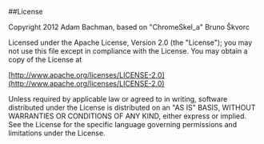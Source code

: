 ##License

Copyright 2012 Adam Bachman, based on "ChromeSkel_a" Bruno Škvorc

   Licensed under the Apache License, Version 2.0 (the "License");
   you may not use this file except in compliance with the License.
   You may obtain a copy of the License at

[http://www.apache.org/licenses/LICENSE-2.0](http://www.apache.org/licenses/LICENSE-2.0)

   Unless required by applicable law or agreed to in writing, software
   distributed under the License is distributed on an "AS IS" BASIS,
   WITHOUT WARRANTIES OR CONDITIONS OF ANY KIND, either express or implied.
   See the License for the specific language governing permissions and
   limitations under the License.
